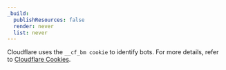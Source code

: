 ```yaml
---
_build:
  publishResources: false
  render: never
  list: never
---
```

Cloudflare uses the `__cf_bm cookie` to identify bots. For more details, refer to [Cloudflare Cookies](https://developers.cloudflare.com/fundamentals/get-started/cloudflare-cookies).
